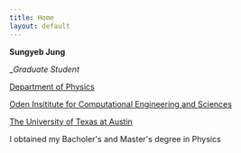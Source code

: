```yaml
---
title: Home
layout: default
---
```


**Sungyeb Jung**

__Graduate Student_

[Department of Physics](https://physics.utexas.edu/)

[Oden Insititute for Computational Engineering and Sciences](https://oden.utexas.edu)

[The University of Texas at Austin](https://utexas.edu)

I obtained my Bacholer's and Master's degree in Physics
